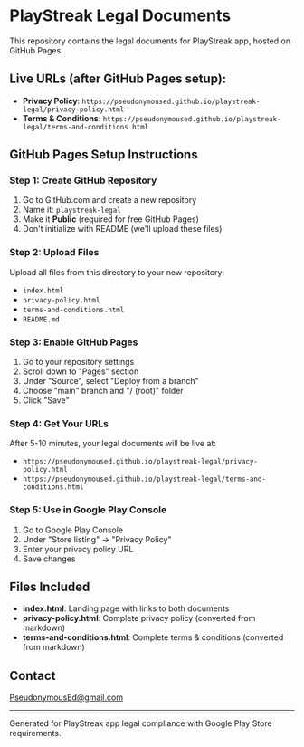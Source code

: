 # PlayStreak Legal Documents

This repository contains the legal documents for PlayStreak app, hosted on GitHub Pages.

## Live URLs (after GitHub Pages setup):
- **Privacy Policy**: `https://pseudonymoused.github.io/playstreak-legal/privacy-policy.html`
- **Terms & Conditions**: `https://pseudonymoused.github.io/playstreak-legal/terms-and-conditions.html`

## GitHub Pages Setup Instructions

### Step 1: Create GitHub Repository
1. Go to GitHub.com and create a new repository
2. Name it: `playstreak-legal`
3. Make it **Public** (required for free GitHub Pages)
4. Don't initialize with README (we'll upload these files)

### Step 2: Upload Files
Upload all files from this directory to your new repository:
- `index.html`
- `privacy-policy.html` 
- `terms-and-conditions.html`
- `README.md`

### Step 3: Enable GitHub Pages
1. Go to your repository settings
2. Scroll down to "Pages" section
3. Under "Source", select "Deploy from a branch"
4. Choose "main" branch and "/ (root)" folder
5. Click "Save"

### Step 4: Get Your URLs
After 5-10 minutes, your legal documents will be live at:
- `https://pseudonymoused.github.io/playstreak-legal/privacy-policy.html`
- `https://pseudonymoused.github.io/playstreak-legal/terms-and-conditions.html`

### Step 5: Use in Google Play Console
1. Go to Google Play Console
2. Under "Store listing" → "Privacy Policy"
3. Enter your privacy policy URL
4. Save changes

## Files Included
- **index.html**: Landing page with links to both documents
- **privacy-policy.html**: Complete privacy policy (converted from markdown)
- **terms-and-conditions.html**: Complete terms & conditions (converted from markdown)

## Contact
PseudonymousEd@gmail.com

---
Generated for PlayStreak app legal compliance with Google Play Store requirements.
